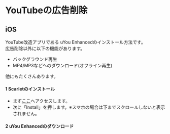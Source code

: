 # YouTubeの広告削除

## iOS
YouTube改造アプリである uYou Enhancedのインストール方法です。  
広告削除以外に以下の機能があります。

- バックグラウンド再生
- MP4/MP3などへのダウンロード(オフライン再生)

他にもたくさんあります。
#### 1 Scarletのインストール
- まず[ここ](https://usescarlet.com)へアクセスします。  
- 次に「Install」を押します。※スマホの場合は下までスクロールしないと表示されません。  

#### 2 uYou Enhancedのダウンロード

